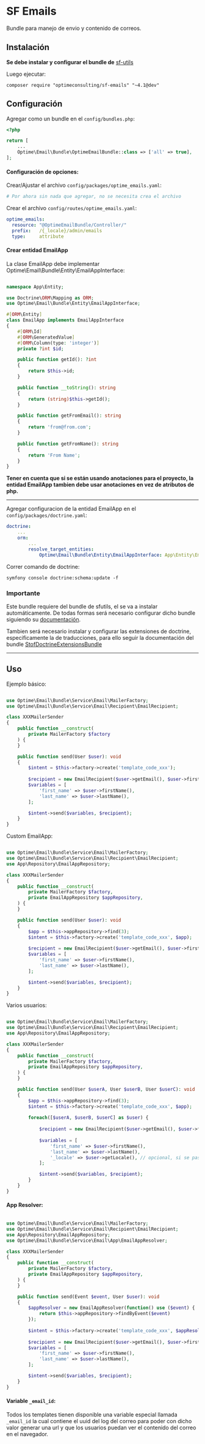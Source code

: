 # SF Emails
Bundle para manejo de envio y contenido de correos.

## Instalación

**Se debe instalar y configurar el bundle de** [sf-utils](https://github.com/optimeadmin/sf_utils)

Luego ejecutar:

```
composer require "optimeconsulting/sf-emails" "~4.1@dev"
```

## Configuración 

Agregar como un bundle en el `config/bundles.php`:

```php
<?php

return [
    ...
    Optime\Email\Bundle\OptimeEmailBundle::class => ['all' => true],
];
```

#### Configuración de opciones:

Crear/Ajustar el archivo `config/packages/optime_emails.yaml`:

```yaml
# Por ahora sin nada que agregar, no se necesita crea el archivo
```

Crear el archivo `config/routes/optime_emails.yaml`:

```yaml
optime_emails:
  resource: "@OptimeEmailBundle/Controller/"
  prefix:   /{_locale}/admin/emails
  type:     attribute
```

#### Crear entidad EmailApp

La clase EmailApp debe implementar Optime\Email\Bundle\Entity\EmailAppInterface:

```php

namespace App\Entity;

use Doctrine\ORM\Mapping as ORM;
use Optime\Email\Bundle\Entity\EmailAppInterface;

#[ORM\Entity]
class EmailApp implements EmailAppInterface
{
    #[ORM\Id]
    #[ORM\GeneratedValue]
    #[ORM\Column(type: 'integer')]
    private ?int $id;

    public function getId(): ?int
    {
        return $this->id;
    }

    public function __toString(): string
    {
        return (string)$this->getId();
    }

    public function getFromEmail(): string
    {
        return 'from@from.com';
    }

    public function getFromName(): string
    {
        return 'From Name';
    }
}
```

**Tener en cuenta que si se están usando anotaciones para el proyecto, la entidad EmailApp tambien debe usar anotaciones en vez de atributos de php.**

<hr/>

Agregar configuracion de la entidad EmailApp en el `config/packages/doctrine.yaml`:

```yaml
doctrine:
    ...
    orm:
        ...
        resolve_target_entities:
            Optime\Email\Bundle\Entity\EmailAppInterface: App\Entity\EmailApp

```

Correr comando de doctrine:

```
symfony console doctrine:schema:update -f
```

### Importante

Este bundle requiere del bundle de sfutils, el se va a instalar automáticamente. De todas formas será necesario configurar dicho bundle siguiendo su [documentación](https://github.com/optimeadmin/sf_utils/blob/master/README.md).

Tambien será necesario instalar y configurar las extensiones de doctrine, especificamente la de traducciones, para ello seguir la documentación del bundle [StofDoctrineExtensionsBundle](https://symfony.com/bundles/StofDoctrineExtensionsBundle/current/index.html)

<hr>

## Uso

Ejemplo básico:

```php

use Optime\Email\Bundle\Service\Email\MailerFactory;
use Optime\Email\Bundle\Service\Email\Recipient\EmailRecipient;

class XXXMailerSender
{
    public function __construct(
        private MailerFactory $factory
    ) {
    }

    public function send(User $user): void
    {
        $intent = $this->factory->create('template_code_xxx');
        
        $recipient = new EmailRecipient($user->getEmail(), $user->firstName());
        $variables = [
            'first_name' => $user->firstName(),
            'last_name' => $user->lastName(),
        ];

        $intent->send($variables, $recipient);
    }
}
```

Custom EmailApp:

```php

use Optime\Email\Bundle\Service\Email\MailerFactory;
use Optime\Email\Bundle\Service\Email\Recipient\EmailRecipient;
use App\Repository\EmailAppRepository;

class XXXMailerSender
{
    public function __construct(
        private MailerFactory $factory,
        private EmailAppRepository $appRepository,
    ) {
    }

    public function send(User $user): void
    {
        $app = $this->appRepository->find(3);
        $intent = $this->factory->create('template_code_xxx', $app);
        
        $recipient = new EmailRecipient($user->getEmail(), $user->firstName());
        $variables = [
            'first_name' => $user->firstName(),
            'last_name' => $user->lastName(),
        ];

        $intent->send($variables, $recipient);
    }
}

```

Varios usuarios:

```php

use Optime\Email\Bundle\Service\Email\MailerFactory;
use Optime\Email\Bundle\Service\Email\Recipient\EmailRecipient;
use App\Repository\EmailAppRepository;

class XXXMailerSender
{
    public function __construct(
        private MailerFactory $factory,
        private EmailAppRepository $appRepository,
    ) {
    }

    public function send(User $userA, User $userB, User $userC): void
    {
        $app = $this->appRepository->find(3);
        $intent = $this->factory->create('template_code_xxx', $app);
        
        foreach([$userA, $userB, $userC] as $user) {
                    
            $recipient = new EmailRecipient($user->getEmail(), $user->firstName());
            
            $variables = [
                'first_name' => $user->firstName(),
                'last_name' => $user->lastName(),
                '_locale' => $user->getLocale(), // opcional, si se pasa se usa ese valor para los textos, y si no, se usa el locale de la petición actual.
            ];

            $intent->send($variables, $recipient);
        }
    }
}

```

#### App Resolver:

```php

use Optime\Email\Bundle\Service\Email\MailerFactory;
use Optime\Email\Bundle\Service\Email\Recipient\EmailRecipient;
use App\Repository\EmailAppRepository;
use Optime\Email\Bundle\Service\Email\App\EmailAppResolver;

class XXXMailerSender
{
    public function __construct(
        private MailerFactory $factory,
        private EmailAppRepository $appRepository,
    ) {
    }

    public function send(Event $event, User $user): void
    {
        $appResolver = new EmailAppResolver(function() use ($event) {
            return $this->appRepository->findByEvent($event)
        });
    
        $intent = $this->factory->create('template_code_xxx', $appResolver);
        
        $recipient = new EmailRecipient($user->getEmail(), $user->firstName());
        $variables = [
            'first_name' => $user->firstName(),
            'last_name' => $user->lastName(),
        ];

        $intent->send($variables, $recipient);
    }
}

```

#### Variable `_email_id`:

Todos los templates tienen disponible una variable especial llamada `_email_id` la cual contiene el uuid del log del correo para poder con dicho valor generar una url y que los usuarios puedan ver el contenido del correo en el navegador.
